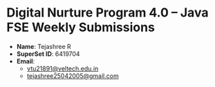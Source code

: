 # **Digital Nurture Program 4.0 – Java FSE Weekly Submissions**


- **Name**: Tejashree R  
- **SuperSet ID**: 6419704  
- **Email**:  
  - vtu21891@veltech.edu.in  
  - tejashree25042005@gmail.com  
